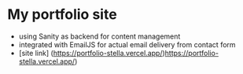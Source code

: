# My portfolio site

- using Sanity as backend for content management
- integrated with EmailJS for actual email delivery from contact form
- [site link] (https://portfolio-stella.vercel.app/)https://portfolio-stella.vercel.app/)
